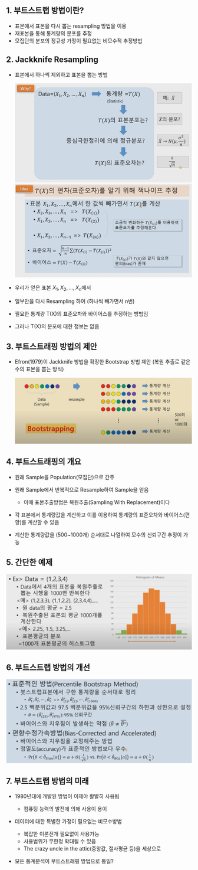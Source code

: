 ## 1. 부트스트랩 방법이란?

- 표본에서 표본을 다시 뽑는 resampling 방법을 이용
- 재표본을 통해 통계량의 분포를 추정
- 모집단의 분포의 정규성 가정이 필요없는 비모수적 추정방법

## 2. Jackknife Resampling

- 표본에서 하나씩 제외하고 표본을 뽑는 방법

    <img src="../Img/Bootstrapping_Method_1.jpg">

    <img src="../Img/Bootstrapping_Method_2.jpg">

- 우리가 얻은 표본 $X_1, X_2, ..., X_n$에서 
- 일부만을 다시 Resampling 하여 (하나씩 빼가면서 n번)
- 필요한 통계량 T(X)의 표준오차와 바이어스를 추정하는 방법임
- 그러나 T(X)의 분포에 대한 정보는 없음


## 3. 부트스트래핑 방법의 제안

- Efron(1979)이 Jackknife 방법을 확장한 Bootstrap 방법 제안 (복원 추출로 같은 수의 표본을 뽑는 방식)

    <img src="../Img/Bootstrapping_Method_3.jpg">

## 4. 부트스트래핑의 개요

- 원래 Sample을 Population(모집단)으로 간주

- 원래 Sample에서 반복적으로 Resample하여 Sample을 얻음
    - 이때 표본추출방법은 복원추출(Sampling With Replacement)이다

- 각 표본에서 통계량값을 계산하고 이를 이용하여 통계량의 표준오차와 바이어스(편향)를 계산할 수 있음

- 계산한 통계량값을 (500~1000개) 순서대로 나열하여 모수의 신뢰구간 추정이 가능

## 5. 간단한 예제

<img src="../Img/Bootstrapping_Method_4.jpg">

## 6. 부트스트랩 방법의 개선

<img src="../Img/Bootstrapping_Method_5.jpg">

## 7. 부트스트랩 방법의 미래

- 1980년대에 개발된 방법이 이제야 활발히 사용됨
    - 컴퓨팅 능력의 발전에 의해 사용이 용이

- 데이터에 대한 특별한 가정이 필요없는 비모수방법
    - 복잡한 이론전개 필요없이 사용가능
    - 사용범위가 무한정 확대될 수 있음
    - The crazy uncle in the attic(중앙값, 절사평균 등)을 세상으로

- 모든 통계분석이 부트스트래핑 방법으로 통일?


